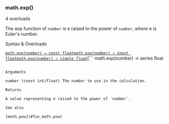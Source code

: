 ### math.exp()

4 overloads

The exp function of `number` is e raised to the power of `number`, where e is Euler's number.

Syntax & Overloads

[```
math.exp(number) → const float
```](#fun_math.exp-0)[```
math.exp(number) → input float
```](#fun_math.exp-1)[```
math.exp(number) → simple float
```](#fun_math.exp-2)[```
math.exp(number) → series float
```](#fun_math.exp-3)

Arguments

number (const int/float) The number to use in the calculation.

Returns

A value representing e raised to the power of `number`.

See also

[math.pow](#fun_math.pow)
